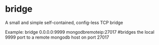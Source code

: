 # bridge
A small and simple self-contained, config-less TCP bridge

Example:
	bridge 0.0.0.0:9999 mongodbremoteip:27017  #bridges the local 9999 port to a remote mongodb host on port 27017
